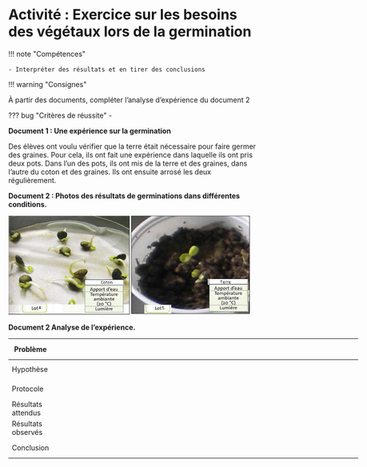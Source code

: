 # Activité : Exercice sur les besoins des végétaux lors de la germination

!!! note "Compétences"

    - Interpréter des résultats et en tirer des conclusions

!!! warning "Consignes"

  À partir des documents, compléter l’analyse d’expérience du document 2
        
??? bug "Critères de réussite"
    - 

**Document 1 : Une expérience sur la germination**

Des élèves ont voulu vérifier que la terre était nécessaire pour faire germer des graines. Pour cela, ils ont fait une expérience dans laquelle ils ont pris deux pots. Dans l’un des pots, ils ont mis de la terre et des graines, dans l’autre du coton et des graines. Ils ont ensuite arrosé les deux régulièrement.

**Document 2 : Photos des résultats de germinations dans différentes conditions.**

![](Pictures/photoExpGerminationeExo.png)

**Document 2 Analyse de l’expérience.**

<table style="width:700px;">
    <colgroup>
       <col span="1" style="width: 10%;">
       <col span="1" style="width: 45%;">
       <col span="1" style="width: 45%;">
    </colgroup>
<thead>
  <tr>
    <th> 			Problème 		</th>
    <th colspan="2" > 			<br>&nbsp;&nbsp;			 		 </th>
  </tr>
</thead>
<tbody>
  <tr>
    <td> 			Hypothèse 		</td>
    <td colspan="2"> 			<br>&nbsp;&nbsp;			 		 </td>
  </tr>
  <tr>
    <td> 			Protocole 		</td>
    <td> 			<br>&nbsp;&nbsp;			 		</td>
    <td> 			<br>&nbsp;&nbsp;			 		</td>
  </tr>
  <tr>
    <td> 			Résultats 			attendus 		</td>
    <td> 			<br>&nbsp;&nbsp;			 		</td>
    <td> 			<br>&nbsp;&nbsp;			 		</td>
  </tr>
  <tr>
    <td> 			Résultats 			observés 		</td>
    <td> 			<br>&nbsp;&nbsp;			 		</td>
    <td> 			<br>&nbsp;&nbsp;			 		</td>
  </tr>
  <tr>
    <td> 			Conclusion 		</td>
    <td colspan="2"> 			<br>&nbsp;&nbsp;			 		 </td>
  </tr>
</tbody>
</table>